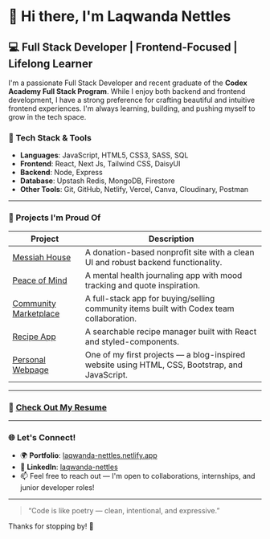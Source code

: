 # 👋 Hi there, I'm Laqwanda Nettles

## 💻 Full Stack Developer | Frontend-Focused | Lifelong Learner

I'm a passionate Full Stack Developer and recent graduate of the **Codex Academy Full Stack Program**. While I enjoy both backend and frontend development, I have a strong preference for crafting beautiful and intuitive frontend experiences. I'm always learning, building, and pushing myself to grow in the tech space.

### 🔧 Tech Stack & Tools
- **Languages**: JavaScript, HTML5, CSS3, SASS, SQL
- **Frontend**: React, Next Js, Tailwind CSS, DaisyUI
- **Backend**: Node, Express
- **Database**: Upstash Redis, MongoDB, Firestore
- **Other Tools**: Git, GitHub, Netlify, Vercel, Canva, Cloudinary, Postman

---

### 🚀 Projects I'm Proud Of

| Project | Description |
|--------|-------------|
| [Messiah House](https://github.com/Laqwanda-Nettles/messiah-house) | A donation-based nonprofit site with a clean UI and robust backend functionality. |
| [Peace of Mind](https://github.com/Laqwanda-Nettles/Peace-of-Mind) | A mental health journaling app with mood tracking and quote inspiration. |
| [Community Marketplace](https://github.com/Codex-Level-3/community-marketplace) | A full-stack app for buying/selling community items built with Codex team collaboration. |
| [Recipe App](https://github.com/Laqwanda-Nettles/Recipe-App) | A searchable recipe manager built with React and styled-components. |
| [Personal Webpage](https://github.com/Laqwanda-Nettles/Personal-Webpage) | One of my first projects — a blog-inspired website using HTML, CSS, Bootstrap, and JavaScript. |

---

### 📄 [Check Out My Resume](https://www.canva.com/design/DAGeh3qOB4A/GM9WCMVscY9nZUXi5IhsSA/view?utm_content=DAGeh3qOB4A&utm_campaign=designshare&utm_medium=link2&utm_source=uniquelinks&utlId=he13a9e2eb9)

---

### 🌐 Let's Connect!
- 🌍 **Portfolio**: [laqwanda-nettles.netlify.app](https://laqwanda-nettles.netlify.app/)
- 💼 **LinkedIn**: [laqwanda-nettles](https://www.linkedin.com/in/laqwanda-nettles-b8630734b/)
- 📫 Feel free to reach out — I'm open to collaborations, internships, and junior developer roles!

---

> “Code is like poetry — clean, intentional, and expressive.”

Thanks for stopping by! 🌟

<!---
Laqwanda-Nettles/Laqwanda-Nettles is a ✨ special ✨ repository because its `README.md` (this file) appears on your GitHub profile.
You can click the Preview link to take a look at your changes.
--->
